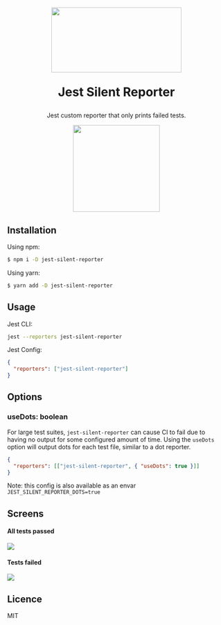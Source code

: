 <h1 align="center">
  <img src="http://dp.hanlon.io/0u2T0M3Z3i0g/shhh.png" height="150" width="300"/>
  <p>Jest Silent Reporter</p>
</h1>
<p align="center">Jest custom reporter that only prints failed tests.</p>
<p align="center">
  <img src="http://dp.hanlon.io/0O2p312H2C3B/Image%202018-06-07%20at%208.26.20%20PM.png" height="200"/>
</p>

## Installation

Using npm:

```bash
$ npm i -D jest-silent-reporter
```

Using yarn:

```bash
$ yarn add -D jest-silent-reporter
```

## Usage

Jest CLI:

```bash
jest --reporters jest-silent-reporter
```

Jest Config:

```json
{
  "reporters": ["jest-silent-reporter"]
}
```

## Options

### useDots: boolean

For large test suites, `jest-silent-reporter` can cause CI to fail due to having
no output for some configured amount of time. Using the `useDots` option will
output dots for each test file, similar to a dot reporter.

```json
{
  "reporters": [["jest-silent-reporter", { "useDots": true }]]
}
```

Note: this config is also available as an envar `JEST_SILENT_REPORTER_DOTS=true`

## Screens

#### All tests passed

![](http://dp.hanlon.io/0O2p312H2C3B/Image%202018-06-07%20at%208.26.20%20PM.png)

#### Tests failed

![](http://dp.hanlon.io/110J3c2s0Y0v/Image%202018-06-07%20at%208.29.22%20PM.png)

## Licence

MIT
